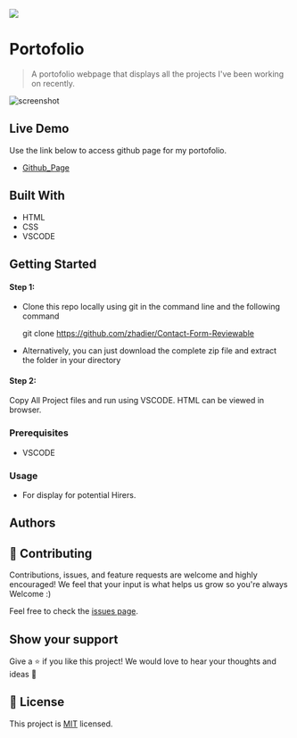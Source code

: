 ![](https://img.shields.io/badge/Microverse-blueviolet)

# Portofolio


> A portofolio webpage that displays all the projects I've been working on recently. 

![screenshot]()



## Live Demo
Use the link below to access github page for my portofolio.

- [Github_Page](https://zhadier.github.io/Contact-Form-Reviewable/)


## Built With

- HTML
- CSS
- VSCODE


## Getting Started
#### Step 1:

- Clone this repo locally using git in the command line and the following command

  git clone https://github.com/zhadier/Contact-Form-Reviewable
  
- Alternatively, you can just download the complete zip file and extract the folder in your directory

#### Step 2:
Copy All Project files and run using VSCODE. HTML can be viewed in browser.


### Prerequisites
- VSCODE


### Usage
- For display for potential Hirers.


## Authors

## 🤝 Contributing

Contributions, issues, and feature requests are welcome and highly encouraged!
We feel that your input is what helps us grow so you're always Welcome :)

Feel free to check the [issues page](../../issues/).

## Show your support

Give a ⭐️ if you like this project!
We would love to hear your thoughts and ideas 🖤


## 📝 License

This project is [MIT](./MIT.md) licensed.
